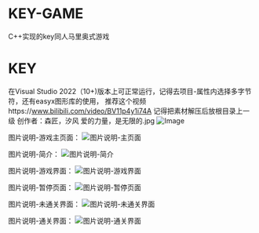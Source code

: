 # KEY-GAME
C++实现的key同人马里奥式游戏
# KEY
在Visual Studio 2022（10+)版本上可正常运行，记得去项目-属性内选择多字节符，还有easyx图形库的使用，
推荐这个视频https://www.bilibili.com/video/BV11p4y1i74A
记得把素材解压后放根目录上一级
创作者：森匠，汐风
爱的力量，是无限的.jpg
![Image](https://github.com/user-attachments/assets/3f21ac56-5dce-4cb9-9f7e-ef0ecb7c6ff2)

图片说明-游戏主页面：
![图片说明-主页面](https://github.com/user-attachments/assets/219871f6-bd22-417e-8e42-116529a90d78)

图片说明-简介：
![图片说明-简介](https://github.com/user-attachments/assets/dcce6743-733b-41a0-a64c-1c9eaae83073)

图片说明-游戏界面：
![图片说明-游戏界面](https://github.com/user-attachments/assets/1fca0edd-f482-428f-8e58-dd72f2827496)

图片说明-暂停页面：
![图片说明-暂停页面](https://github.com/user-attachments/assets/ba6dfa6b-2036-4436-85e9-d4660af608bd)

图片说明-未通关界面：
![图片说明-未通关界面](https://github.com/user-attachments/assets/f917b91f-9f80-4004-8116-94e4b690dc72)

图片说明-通关界面：
![图片说明-通关界面](https://github.com/user-attachments/assets/dde6604b-249d-415f-9a8d-211828293a3b)

